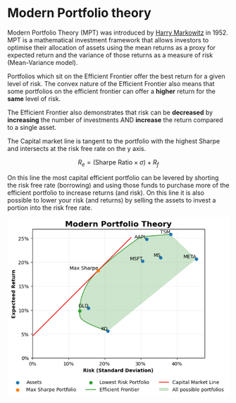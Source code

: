 # Modern Portfolio theory

Modern Portfolio Theory (MPT) was introduced by [Harry Markowitz](https://en.wikipedia.org/wiki/Harry_Markowitz) in 1952. MPT is a mathematical investment framework that allows investors to optimise their allocation of assets using the mean returns as a proxy for expected return and the variance of those returns as a measure of risk (Mean-Variance model).

Portfolios which sit on the Efficient Frontier offer the best return for a given level of risk. The convex nature of the Efficient Frontier also means that some portfolios on the efficient frontier can offer a **higher** return for the **same** level of risk.

The Efficient Frontier also demonstrates that risk can be **decreased** by **increasing** the number of investments AND **increase** the return compared to a single asset. 

The Capital market line is tangent to the portfolio with the highest Sharpe and intersects at the risk free rate on the y axis.

```math
R_e=(\text{Sharpe Ratio}\times \sigma) + R_f
```

On this line the most capital efficient portfolio can be levered by shorting the risk free rate (borrowing) and using those funds to purchase more of the efficient portfolio to increase returns (and risk). On this line it is also possible to lower your risk (and returns) by selling the assets to invest a portion into the risk free rate.

![](mpt.png)

